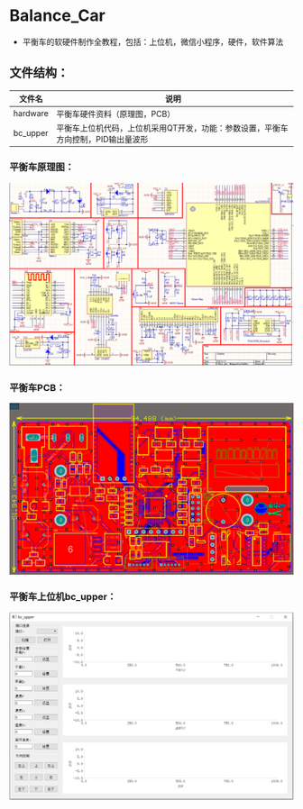 # Balance_Car
- 平衡车的软硬件制作全教程，包括：上位机，微信小程序，硬件，软件算法
 
## 文件结构：

| 文件名 | 说明 |
|--------|------|
| hardware | 平衡车硬件资料（原理图，PCB） |
| bc_upper | 平衡车上位机代码，上位机采用QT开发，功能：参数设置，平衡车方向控制，PID输出量波形 | 



### 平衡车原理图：
![](./image/hw_sch.png)

### 平衡车PCB：
![](./image/hw_pcb.png)

### 平衡车上位机bc_upper：
![](./image/bc_upper.png)


